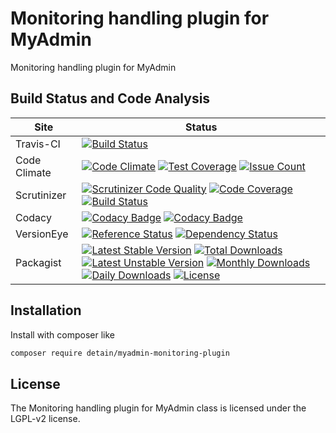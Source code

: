 # Monitoring handling plugin for MyAdmin

Monitoring handling plugin for MyAdmin

## Build Status and Code Analysis

Site          | Status
--------------|---------------------------
Travis-CI     | [![Build Status](https://travis-ci.org/detain/myadmin-monitoring-plugin.svg?branch=master)](https://travis-ci.org/detain/myadmin-monitoring-plugin)
Code Climate  | [![Code Climate](https://codeclimate.com/github/detain/myadmin-monitoring-plugin/badges/gpa.svg)](https://codeclimate.com/github/detain/myadmin-monitoring-plugin) [![Test Coverage](https://codeclimate.com/github/detain/myadmin-monitoring-plugin/badges/coverage.svg)](https://codeclimate.com/github/detain/myadmin-monitoring-plugin/coverage) [![Issue Count](https://codeclimate.com/github/detain/myadmin-monitoring-plugin/badges/issue_count.svg)](https://codeclimate.com/github/detain/myadmin-monitoring-plugin)
Scrutinizer   | [![Scrutinizer Code Quality](https://scrutinizer-ci.com/g/myadmin-plugins/myadmin-monitoring-plugin/badges/quality-score.png?b=master)](https://scrutinizer-ci.com/g/myadmin-plugins/myadmin-monitoring-plugin/?branch=master) [![Code Coverage](https://scrutinizer-ci.com/g/myadmin-plugins/myadmin-monitoring-plugin/badges/coverage.png?b=master)](https://scrutinizer-ci.com/g/myadmin-plugins/myadmin-monitoring-plugin/?branch=master) [![Build Status](https://scrutinizer-ci.com/g/myadmin-plugins/myadmin-monitoring-plugin/badges/build.png?b=master)](https://scrutinizer-ci.com/g/myadmin-plugins/myadmin-monitoring-plugin/build-status/master)
Codacy        | [![Codacy Badge](https://api.codacy.com/project/badge/Grade/226251fc068f4fd5b4b4ef9a40011d06)](https://www.codacy.com/app/detain/myadmin-monitoring-plugin) [![Codacy Badge](https://api.codacy.com/project/badge/Coverage/25fa74eb74c947bf969602fcfe87e349)](https://www.codacy.com/app/detain/myadmin-monitoring-plugin?utm_source=github.com&utm_medium=referral&utm_content=detain/myadmin-monitoring-plugin&utm_campaign=Badge_Coverage)
VersionEye    | [![Reference Status](https://www.versioneye.com/php/detain:myadmin-monitoring-plugin/reference_badge.svg?style=flat)](https://www.versioneye.com/php/detain:myadmin-monitoring-plugin/references) [![Dependency Status](https://www.versioneye.com/user/projects/592f7318bafc5500414dfd2a/badge.svg?style=flat-square)](https://www.versioneye.com/user/projects/592f7318bafc5500414dfd2a)
Packagist     | [![Latest Stable Version](https://poser.pugx.org/detain/myadmin-monitoring-plugin/version)](https://packagist.org/packages/detain/myadmin-monitoring-plugin) [![Total Downloads](https://poser.pugx.org/detain/myadmin-monitoring-plugin/downloads)](https://packagist.org/packages/detain/myadmin-monitoring-plugin) [![Latest Unstable Version](https://poser.pugx.org/detain/myadmin-monitoring-plugin/v/unstable)](//packagist.org/packages/detain/myadmin-monitoring-plugin) [![Monthly Downloads](https://poser.pugx.org/detain/myadmin-monitoring-plugin/d/monthly)](https://packagist.org/packages/detain/myadmin-monitoring-plugin) [![Daily Downloads](https://poser.pugx.org/detain/myadmin-monitoring-plugin/d/daily)](https://packagist.org/packages/detain/myadmin-monitoring-plugin) [![License](https://poser.pugx.org/detain/myadmin-monitoring-plugin/license)](https://packagist.org/packages/detain/myadmin-monitoring-plugin)


## Installation

Install with composer like

```sh
composer require detain/myadmin-monitoring-plugin
```

## License

The Monitoring handling plugin for MyAdmin class is licensed under the LGPL-v2 license.

